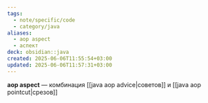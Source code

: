```yaml
---
tags:
  - note/specific/code
  - category/java
aliases:
  - aop aspect
  - аспект
deck: obsidian::java
created: 2025-06-06T11:55:54+03:00
updated: 2025-06-06T11:57:31+03:00
---
```


**aop aspect**
—
комбинация [[java aop advice|советов]] и [[java aop pointcut|срезов]]
